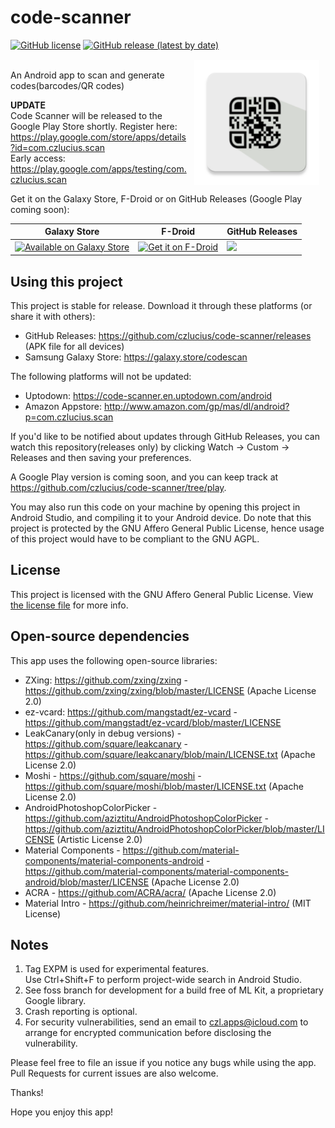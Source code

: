# code-scanner
[![GitHub license](https://img.shields.io/github/license/czlucius/code-scanner)](https://github.com/czlucius/code-scanner/blob/main/LICENSE.txt)
[![GitHub release (latest by date)](https://img.shields.io/github/v/release/czlucius/code-scanner)](https://github.com/czlucius/code-scanner/releases)
<!-- Error in badge [![Lines of code](https://tokei.rs/b1/github/czlucius/code-scanner?category=code)](https://github.com/czlucius/code-scanner) -->
<img src="app/src/main/res/mipmap-xxxhdpi/ic_code_scanner.png" align="right"
width="200"
    hspace="10" vspace="1">
<br>
An Android app to scan and generate codes(barcodes/QR codes)

**UPDATE**  
Code Scanner will be released to the Google Play Store shortly.
Register here: https://play.google.com/store/apps/details?id=com.czlucius.scan  
Early access: https://play.google.com/apps/testing/com.czlucius.scan  

Get it on the Galaxy Store, F-Droid or on GitHub Releases (Google Play coming soon):

Galaxy Store|F-Droid|GitHub Releases
---|---|---
[<img src="https://github.com/czlucius/code-scanner/blob/main/GalaxyStore_English.png" alt="Available on Galaxy Store" height="55">](https://galaxy.store/codescan) | [<img src="https://fdroid.gitlab.io/artwork/badge/get-it-on.png" alt="Get it on F-Droid" height="80">](https://gitlab.com/czlucius/czlucius-fdroid-repo)|[<img src="https://user-images.githubusercontent.com/663460/26973090-f8fdc986-4d14-11e7-995a-e7c5e79ed925.png" height="85">](https://github.com/czlucius/code-scanner/releases)|
      


## Using this project
This project is stable for release.
Download it through these platforms (or share it with others):

-  GitHub Releases: https://github.com/czlucius/code-scanner/releases (APK file for all devices)
-  Samsung Galaxy Store: https://galaxy.store/codescan

The following platforms will not be updated:
-  Uptodown: https://code-scanner.en.uptodown.com/android
-  Amazon Appstore: http://www.amazon.com/gp/mas/dl/android?p=com.czlucius.scan


If you'd like to be notified about updates through GitHub Releases, you can watch this repository(releases only) by clicking Watch -> Custom -> Releases and then saving your preferences. 

A Google Play version is coming soon, and you can keep track at https://github.com/czlucius/code-scanner/tree/play.

You may also run this code on your machine by opening this project in Android Studio, and compiling it to your Android device.
Do note that this project is protected by the GNU Affero General Public License, hence usage of this project would have to be compliant to the GNU AGPL.

## License
This project is licensed with the GNU Affero General Public License. View [the license file](LICENSE.txt) for more info.

## Open-source dependencies

This app uses the following open-source libraries:


-  ZXing: https://github.com/zxing/zxing - https://github.com/zxing/zxing/blob/master/LICENSE (Apache License 2.0)
-  ez-vcard: https://github.com/mangstadt/ez-vcard - https://github.com/mangstadt/ez-vcard/blob/master/LICENSE
-  LeakCanary(only in debug versions) - https://github.com/square/leakcanary - https://github.com/square/leakcanary/blob/main/LICENSE.txt (Apache License 2.0)
-  Moshi - https://github.com/square/moshi - https://github.com/square/moshi/blob/master/LICENSE.txt (Apache License 2.0)
-  AndroidPhotoshopColorPicker - https://github.com/aziztitu/AndroidPhotoshopColorPicker - https://github.com/aziztitu/AndroidPhotoshopColorPicker/blob/master/LICENSE (Artistic License 2.0)
-  Material Components - https://github.com/material-components/material-components-android - https://github.com/material-components/material-components-android/blob/master/LICENSE (Apache License 2.0)
-  ACRA - https://github.com/ACRA/acra/ (Apache License 2.0)
-  Material Intro - https://github.com/heinrichreimer/material-intro/ (MIT License)


## Notes
1.  Tag EXPM is used for experimental features.                       
    Use Ctrl+Shift+F to perform project-wide search in Android Studio.
2.  See foss branch for development for a build free of ML Kit, a proprietary Google library.
3.  Crash reporting is optional.
4.  For security vulnerabilities, send an email to czl.apps@icloud.com to arrange for encrypted communication before disclosing the vulnerability.

Please feel free to file an issue if you notice any bugs while using the app.
Pull Requests for current issues are also welcome.

Thanks!
    
Hope you enjoy this app!
